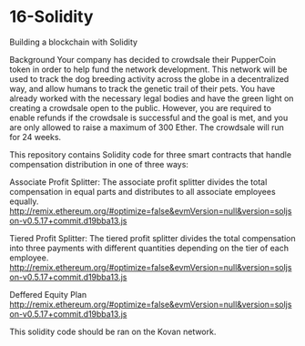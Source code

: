 # 16-Solidity
Building a blockchain with Solidity

Background
Your company has decided to crowdsale their PupperCoin token in order to help fund the network development.
This network will be used to track the dog breeding activity across the globe in a decentralized way, and allow humans to track the genetic trail of their pets. You have already worked with the necessary legal bodies and have the green light on creating a crowdsale open to the public. However, you are required to enable refunds if the crowdsale is successful and the goal is met, and you are only allowed to raise a maximum of 300 Ether. The crowdsale will run for 24 weeks.

This repository contains Solidity code for three smart contracts that handle compensation distribution in one of three ways:

Associate Profit Splitter:
The associate profit splitter divides the total compensation in equal parts and distributes to all associate employees equally. 
http://remix.ethereum.org/#optimize=false&evmVersion=null&version=soljson-v0.5.17+commit.d19bba13.js


Tiered Profit Splitter:
The tiered profit splitter divides the total compensation into three payments with different quantities depending on the tier of each employee. 
http://remix.ethereum.org/#optimize=false&evmVersion=null&version=soljson-v0.5.17+commit.d19bba13.js


Deffered Equity Plan
http://remix.ethereum.org/#optimize=false&evmVersion=null&version=soljson-v0.5.17+commit.d19bba13.js


This solidity code should be ran on the Kovan network.
